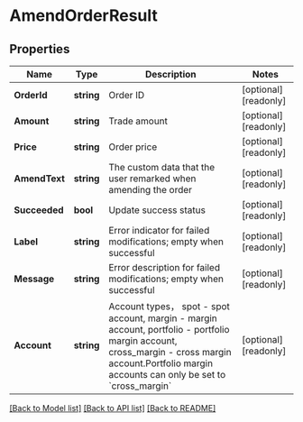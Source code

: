 # AmendOrderResult

## Properties

Name | Type | Description | Notes
------------ | ------------- | ------------- | -------------
**OrderId** | **string** | Order ID | [optional] [readonly] 
**Amount** | **string** | Trade amount | [optional] [readonly] 
**Price** | **string** | Order price | [optional] [readonly] 
**AmendText** | **string** | The custom data that the user remarked when amending the order | [optional] [readonly] 
**Succeeded** | **bool** | Update success status | [optional] [readonly] 
**Label** | **string** | Error indicator for failed modifications; empty when successful | [optional] [readonly] 
**Message** | **string** | Error description for failed modifications; empty when successful | [optional] [readonly] 
**Account** | **string** | Account types， spot - spot account, margin - margin account, portfolio - portfolio margin account, cross_margin - cross margin account.Portfolio margin accounts can only be set to &#x60;cross_margin&#x60; | [optional] [readonly] 

[[Back to Model list]](../README.md#documentation-for-models) [[Back to API list]](../README.md#documentation-for-api-endpoints) [[Back to README]](../README.md)


